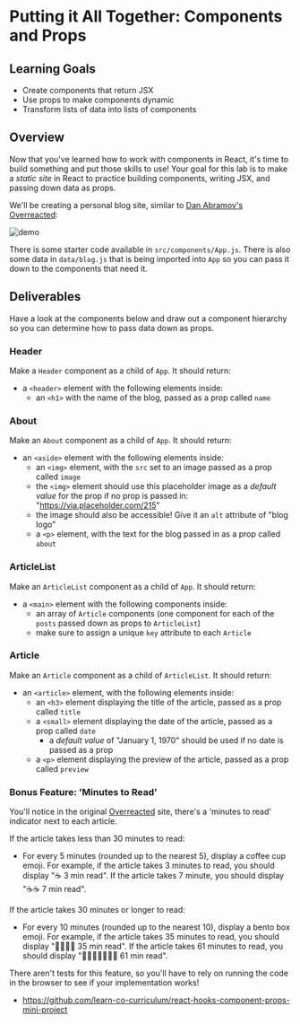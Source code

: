 # Putting it All Together: Components and Props

## Learning Goals

- Create components that return JSX
- Use props to make components dynamic
- Transform lists of data into lists of components

## Overview

Now that you've learned how to work with components in React, it's time to build
something and put those skills to use! Your goal for this lab is to make a
_static site_ in React to practice building components, writing JSX, and passing
down data as props.

We'll be creating a personal blog site, similar to
[Dan Abramov's Overreacted](https://overreacted.io/):

![demo](https://curriculum-content.s3.amazonaws.com/phase-2/react-hooks-component-props-mini-project/demo.png)

There is some starter code available in `src/components/App.js`. There is also
some data in `data/blog.js` that is being imported into `App` so you can pass it
down to the components that need it.

## Deliverables

Have a look at the components below and draw out a component hierarchy so you
can determine how to pass data down as props.

### Header

Make a `Header` component as a child of `App`. It should return:

- a `<header>` element with the following elements inside:
  - an `<h1>` with the name of the blog, passed as a prop called `name`

### About

Make an `About` component as a child of `App`. It should return:

- an `<aside>` element with the following elements inside:
  - an `<img>` element, with the `src` set to an image passed as a prop called
    `image`
  - the `<img>` element should use this placeholder image as a _default value_
    for the prop if no prop is passed in: "https://via.placeholder.com/215"
  - the image should also be accessible! Give it an `alt` attribute of "blog
    logo"
  - a `<p>` element, with the text for the blog passed in as a prop called
    `about`

### ArticleList

Make an `ArticleList` component as a child of `App`. It should return:

- a `<main>` element with the following components inside:
  - an array of `Article` components (one component for each of the `posts`
    passed down as props to `ArticleList`)
  - make sure to assign a unique `key` attribute to each `Article`

### Article

Make an `Article` component as a child of `ArticleList`. It should return:

- an `<article>` element, with the following elements inside:
  - an `<h3>` element displaying the title of the article, passed as a prop
    called `title`
  - a `<small>` element displaying the date of the article, passed as a prop
    called `date`
    - a _default value_ of "January 1, 1970" should be used if no date is passed
      as a prop
  - a `<p>` element displaying the preview of the article, passed as a prop
    called `preview`

### Bonus Feature: 'Minutes to Read'

You'll notice in the original [Overreacted](https://overreacted.io/) site,
there's a 'minutes to read' indicator next to each article.

If the article takes less than 30 minutes to read:

- For every 5 minutes (rounded up to the nearest 5), display a coffee cup emoji.
  For example, if the article takes 3 minutes to read, you should display "☕️ 3
  min read". If the article takes 7 minute, you should display "☕️☕️ 7 min
  read".

If the article takes 30 minutes or longer to read:

- For every 10 minutes (rounded up to the nearest 10), display a bento box
  emoji. For example, if the article takes 35 minutes to read, you should
  display "🍱🍱🍱🍱 35 min read". If the article takes 61 minutes to read, you
  should display "🍱🍱🍱🍱🍱🍱🍱 61 min read".

There aren't tests for this feature, so you'll have to rely on running the code
in the browser to see if your implementation works!

- https://github.com/learn-co-curriculum/react-hooks-component-props-mini-project
